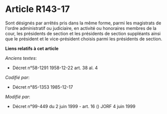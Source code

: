 # Article R143-17

Sont désignés par arrêtés pris dans la même forme, parmi les magistrats de l'ordre administratif ou judiciaire, en activité
ou honoraires membres de la cour, les présidents de section et les présidents de section suppléants ainsi que le président et
le vice-président choisis parmi les présidents de section.

**Liens relatifs à cet article**

_Anciens textes_:

  - Décret n°58-1291 1958-12-22 art. 38 al. 4

_Codifié par_:

  - Décret n°85-1353 1985-12-17

_Modifié par_:

  - Décret n°99-449 du 2 juin 1999 - art. 16 () JORF 4 juin 1999
